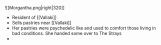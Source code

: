 ![[Morgantha.png|right|320]]
- Resident of [[Vallaki]]
- Sells pastries near [[Vallaki]]
- Her pastries were psychedelic like and used to comfort those living in bad conditions. She handed some over to The Strays
- 